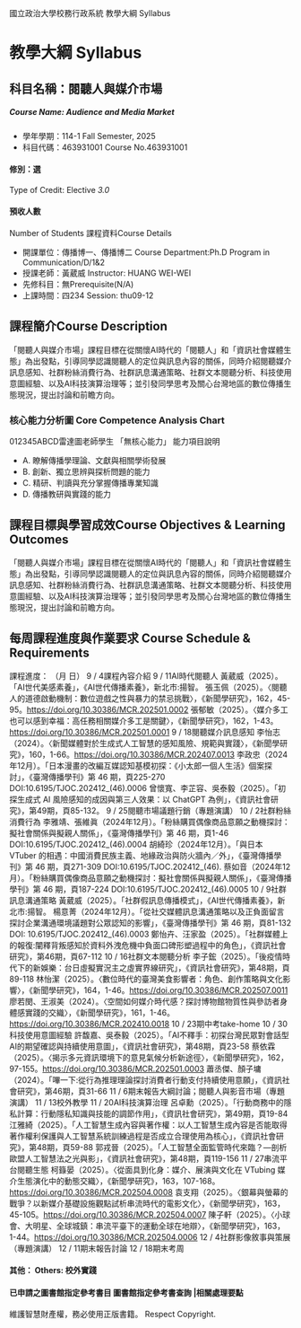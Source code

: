 國立政治大學校務行政系統 教學大綱 Syllabus
# 教學大綱 Syllabus
##  科目名稱：閱聽人與媒介市場
#####  Course Name: Audience and Media Market
  * 學年學期：114-1 Fall Semester, 2025 
  * 科目代碼：463931001 Course No.463931001
#### 修別：選
Type of Credit: Elective 
_3.0_
#### 預收人數
Number of Students
課程資料Course Details
  * 開課單位：傳播博一、傳播博二 Course Department:Ph.D Program in Communication/D/1&2 
  * 授課老師：黃葳威 Instructor: HUANG WEI-WEI 
  * 先修科目：無Prerequisite(N/A)
  * 上課時間：四234 Session: thu09-12 
##  課程簡介Course Description
「閱聽人與媒介市場」課程目標在從關懷AI時代的「閱聽人」和「資訊社會媒體生態」為出發點，引導同學認識閱聽人的定位與訊息內容的關係，同時介紹閱聽媒介訊息感知、社群粉絲消費行為、社群訊息溝通策略、社群文本閱聽分析、科技使用意圖經驗、以及AI科技演算治理等；並引發同學思考及關心台灣地區的數位傳播生態現況，提出討論和前瞻方向。
###  核心能力分析圖 Core Competence Analysis Chart
012345ABCD雷達圖老師學生
「無核心能力」 
能力項目說明
  * A. 瞭解傳播學理論、文獻與相關學術發展
  * B. 創新、獨立思辨與探析問題的能力
  * C. 精研、判讀與充分掌握傳播專業知識
  * D. 傳播教研與實踐的能力
##  課程目標與學習成效Course Objectives & Learning Outcomes 
「閱聽人與媒介市場」課程目標在從關懷AI時代的「閱聽人」和「資訊社會媒體生態」為出發點，引導同學認識閱聽人的定位與訊息內容的關係，同時介紹閱聽媒介訊息感知、社群粉絲消費行為、社群訊息溝通策略、社群文本閱聽分析、科技使用意圖經驗、以及AI科技演算治理等；並引發同學思考及關心台灣地區的數位傳播生態現況，提出討論和前瞻方向。
##  每周課程進度與作業要求 Course Schedule & Requirements
課程進度：
（月 日）
9 / 4課程內容介紹
9 / 11AI時代閱聽人
黃葳威（2025）。「AI世代美感素養」，《AI世代傳播素養》，新北市:揚智。
張玉佩（2025）。〈閱聽人的道德啟動機制：數位遊戲之性與暴力的禁忌挑戰〉，《新聞學研究》，162，45-95。https://doi.org/10.30386/MCR.202501.0002
張郁敏（2025）。〈媒介多工也可以感到幸福：高任務相關媒介多工是關鍵〉，《新聞學研究》，162，1-43。https://doi.org/10.30386/MCR.202501.0001
9 / 18閱聽媒介訊息感知
李怡志（2024）。〈新聞媒體對於生成式人工智慧的感知風險、規範與實踐〉，《新聞學研究》，160，1-66。https://doi.org/10.30386/MCR.202407.0013
李政忠（2024年12月）。「日本漫畫的改編互媒認知基模初探：《小太郎一個人生活》個案探討」，《臺灣傳播學刊》第 46 期，頁225-270 DOI:10.6195/TJOC.202412_(46).0006
曾懷寬、李芷容、吳泰毅（2025）。「初探生成式 AI 風險感知的成因與第三人效果：以 ChatGPT 為例」，《資訊社會研究》，第49期，頁85-132。
9 / 25閱聽市場議題行銷（專題演講）
10 / 2社群粉絲消費行為
李雅靖、張維眞（2024年12月）。「粉絲購買偶像商品意願之動機探討：擬社會關係與擬親人關係」，《臺灣傳播學刊》第 46 期，頁1-46 DOI:10.6195/TJOC.202412_(46).0004
胡綺珍（2024年12月）。「與日本 VTuber 的相遇：中國消費民族主義、地緣政治與防火牆內／外」，《臺灣傳播學刊》第 46 期，頁271-309 DOI:10.6195/TJOC.202412_(46).
蔡如音（2024年12月）。「粉絲購買偶像商品意願之動機探討：擬社會關係與擬親人關係」，《臺灣傳播學刊》第 46 期，頁187-224 DOI:10.6195/TJOC.202412_(46).0005
10 / 9社群訊息溝通策略
黃葳威（2025）。「社群假訊息傳播模式」，《AI世代傳播素養》，新北市:揚智。
楊意菁（2024年12月）。「從社交媒體訊息溝通策略以及正負面留言探討企業溝通環境議題對公眾認知的影響」，《臺灣傳播學刊》第 46 期，頁81-132 DOI: 10.6195/TJOC.202412_(46).0003 
鄭怡卉、汪家盈（2025）。「社群媒體上的報復:闡釋背叛感知於資料外洩危機中負面口碑形塑過程中的角色」，《資訊社會研究》，第46期，頁67-112
10 / 16社群文本閱聽分析
李子鋐（2025）。「後疫情時代下的新娛樂：台日虛擬實況主之虛實界線研究」，《資訊社會研究》，第48期，頁89-118
林怡潔（2025）。〈數位時代的臺灣美食影響者：角色、創作策略與文化影響〉，《新聞學研究》，164，1-46。https://doi.org/10.30386/MCR.202507.0011
廖若閔、王淑美（2024）。〈空間如何媒介時代感？探討博物館物質性與參訪者身體感實踐的交織〉，《新聞學研究》，161，1-46。https://doi.org/10.30386/MCR.202410.0018
10 / 23期中考take-home
10 / 30科技使用意圖經驗
許馥嘉、吳泰毅（2025）。「AI不釋手：初探台灣民眾對會話型 AI的期望確認與持續使用意圖」，《資訊社會研究》，第48期，頁23-58
蔡依霖（2025）。〈揭示多元資訊環境下的意見氣候分析新途徑〉，《新聞學研究》，162，97-155。https://doi.org/10.30386/MCR.202501.0003
蕭丞傑、顏子墉（2024）。「嗶一下:從行為推理理論探討消費者行動支付持續使用意願」，《資訊社會研究》，第46期，頁31-66
11 / 6期末報告大綱討論；閱聽人與影音市場（專題演講）
11 / 13校外教學
11 / 20AI科技演算治理
呂卓勳（2025）。「行動商務中的隱私計算：行動隱私知識與技能的調節作用」，《資訊社會研究》，第49期，頁19-84
江雅綺（2025）。「人工智慧生成內容與著作權：以人工智慧生成內容是否能取得著作權利保護與人工智慧系統訓練過程是否成立合理使用為核心」，《資訊社會研究》，第48期，頁59-88
郭戎晉（2025）。「人工智慧全面監管時代來臨？—剖析歐盟人工智慧法之光與影」，《資訊社會研究》，第48期，頁119-156
11 / 27串流平台閱聽生態
柯籙晏（2025）。〈從面具到化身：媒介、展演與文化在 VTubing 媒介生態演化中的動態交織〉，《新聞學研究》，163，107-168。https://doi.org/10.30386/MCR.202504.0008
袁支翔（2025）。〈銀幕與螢幕的戰爭？以新媒介基礎設施觀點試析串流時代的電影文化〉，《新聞學研究》，163，45-105。https://doi.org/10.30386/MCR.202504.0007
陳子軒（2025）。〈小球會、大明星、全球城鎮：串流平臺下的運動全球在地辯〉，《新聞學研究》，163，1-44。https://doi.org/10.30386/MCR.202504.0006
12 / 4社群影像敘事與策展（專題演講）
12 / 11期末報告討論
12 / 18期末考周
####  其他： Others: 校外實踐 
####  已申請之圖書館指定參考書目  圖書館指定參考書查詢 |相關處理要點
維護智慧財產權，務必使用正版書籍。 Respect Copyright.